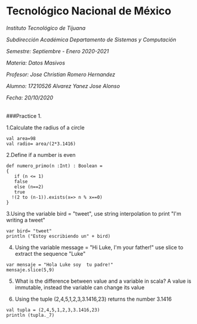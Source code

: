 <h1>Tecnológico Nacional de México</h1>
<h6> Instituto Tecnológico de Tijuana 

Subdirección Académica 
Departamento de Sistemas y Computación 

Semestre: Septiembre - Enero 2020-2021

Materia:
Datos Masivos

Profesor: 
Jose Christian Romero Hernandez

Alumno: 
17210526 Alvarez Yanez Jose Alonso


Fecha:
20/10/2020 </h6>




###Practice 1.

1.Calculate the radius of a circle

~~~
val area=98
val radio= area/(2*3.1416)
~~~

2.Define if a number is even
 ~~~
def numero_primo(n :Int) : Boolean = 
{
    if (n <= 1)
    false
    else (n==2)
    true
   !(2 to (n-1)).exists(x=> n % x==0)
}
~~~

3.Using the variable bird = "tweet", use string interpolation to print "I'm writing a tweet"
~~~
var bird= "tweet"
println ("Estoy escribiendo un" + bird)
~~~

4. Using the variable message = "Hi Luke, I'm your father!" use slice to extract the sequence "Luke"

~~~
var mensaje = "Hola Luke soy  tu padre!"
mensaje.slice(5,9)
~~~

5. What is the difference between value and a variable in scala?
A value is immutable, instead the variable can change its value

6. Using the tuple (2,4,5,1,2,3,3.1416,23) returns the number 3.1416

~~~
val tupla = (2,4,5,1,2,3,3.1416,23)
println (tupla._7)
~~~




